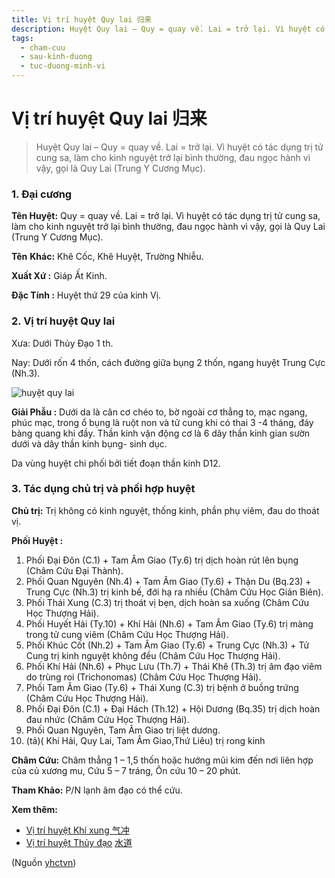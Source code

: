 ```yaml
---
title: Vị trí huyệt Quy lai 归来
description: Huyệt Quy lai – Quy = quay về. Lai = trở lại. Vì huyệt có tác dụng trị tử cung sa, làm cho kinh nguyệt trở lại bình thường, đau ngọc hành vì vậy, gọi là Quy Lai (Trung Y Cương Mục).
tags:
  - cham-cuu
  - sau-kinh-duong
  - tuc-duong-minh-vi
---
```


# Vị trí huyệt Quy lai 归来 

> Huyệt Quy lai – Quy = quay về. Lai = trở lại. Vì huyệt có tác dụng trị tử cung sa, làm cho kinh nguyệt trở lại bình thường, đau ngọc hành vì vậy, gọi là Quy Lai (Trung Y Cương Mục).

### 1. Đại cương

**Tên Huyệt:** Quy = quay về. Lai = trở lại. Vì huyệt có tác dụng trị tử cung sa, làm cho kinh nguyệt trở lại bình thường, đau ngọc hành vì vậy, gọi là Quy Lai (Trung Y Cương Mục).

**Tên** **Khác:** Khê Cốc, Khê Huyệt, Trường Nhiễu.

**Xuất Xứ :** Giáp Ất Kinh.

**Đặc Tính :** Huyệt thứ 29 của kinh Vị.

### 2. Vị trí huyệt Quy lai

Xưa: Dưới Thủy Đạo 1 th.

Nay: Dưới rốn 4 thốn, cách đường giữa bụng 2 thốn, ngang huyệt Trung Cực (Nh.3).

![huyệt quy lai](/imgs/yhctvn/huyet-quy-lai-300x169.jpg)

**Giải Phẫu :** Dưới da là cân cơ chéo to, bờ ngoài cơ thẳng to, mạc ngang, phúc mạc, trong ổ bụng là ruột non và tử cung khi có thai 3 -4 tháng, đáy bàng quang khi đầy. Thần kinh vận động cơ là 6 dây thần kinh gian sườn dưới và dây thần kinh bụng- sinh dục.

Da vùng huyệt chi phối bởi tiết đoạn thần kinh D12.

### 3. Tác dụng chủ trị và phối hợp huyệt

**Chủ trị:** Trị không có kinh nguyệt, thống kinh, phần phụ viêm, đau do thoát vị.

**Phối Huyệt :**

1. Phối Đại Đôn (C.1) + Tam Âm Giao (Ty.6) trị dịch hoàn rút lên bụng (Châm Cứu Đại Thành).
2. Phối Quan Nguyên (Nh.4) + Tam Âm Giao (Ty.6) + Thận Du (Bq.23) + Trung Cực (Nh.3) trị kinh bế, đới hạ ra nhiều (Châm Cứu Học Giản Biên).
3. Phối Thái Xung (C.3) trị thoát vị bẹn, dịch hoàn sa xuống (Châm Cứu Học Thượng Hải).
4. Phối Huyết Hải (Ty.10) + Khí Hải (Nh.6) + Tam Âm Giao (Ty.6) trị màng trong tử cung viêm (Châm Cứu Học Thượng Hải).
5. Phối Khúc Cốt (Nh.2) + Tam Âm Giao (Ty.6) + Trung Cực (Nh.3) + Tử Cung trị kinh nguyệt không đều (Châm Cứu Học Thượng Hải).
6. Phối Khí Hải (Nh.6) + Phục Lưu (Th.7) + Thái Khê (Th.3) trị âm đạo viêm do trùng roi (Trichonomas) (Châm Cứu Học Thượng Hải).
7. Phối Tam Âm Giao (Ty.6) + Thái Xung (C.3) trị bệnh ở buồng trứng (Châm Cứu Học Thượng Hải).
8. Phối Đại Đôn (C.1) + Đại Hách (Th.12) + Hội Dương (Bq.35) trị dịch hoàn đau nhức (Châm Cứu Học Thượng Hải).
9. Phối Quan Nguyên, Tam Âm Giao trị liệt dương.
10. (tả)( Khí Hải, Quy Lai, Tam Âm Giao,Thứ Liêu) trị rong kinh

**Châm Cứu:** Châm thẳng 1 – 1,5 thốn hoặc hướng mũi kim đến nơi liên hợp của củ xương mu, Cứu 5 – 7 tráng, Ôn cứu 10 – 20 phút.

**Tham Khảo:** P/N lạnh âm đạo có thể cứu.

**Xem thêm:**

* [Vị trí huyệt Khí xung 气冲](/yhctvn/vi-tri-huyet-khi-xung/)
* [Vị trí huyệt Thủy đạo](/yhctvn/vi-tri-huyet-thuy-dao/) [水道](/yhctvn/vi-tri-huyet-thuy-dao/)

(Nguồn <a href="https://yhctvn.com/vi-tri-huyet-quy-lai/" target="_blank">yhctvn</a>)
